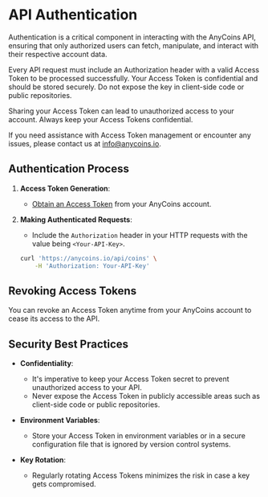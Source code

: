 # API Authentication

Authentication is a critical component in interacting with the AnyCoins API, ensuring that only authorized users can fetch, manipulate, and interact with their respective account data.

Every API request must include an Authorization header with a valid Access Token to be processed successfully. Your Access Token is confidential and should be stored securely. Do not expose the key in client-side code or public repositories.

<div class="warning">
Sharing your Access Token can lead to unauthorized access to your account. Always keep your Access Tokens confidential.
</div>

If you need assistance with Access Token management or encounter any issues, please contact us at [info@anycoins.io](mailto:info@anycoins.io).

## Authentication Process

1. **Access Token Generation**:

   - [Obtain an Access Token](./obtaining-credentials.md) from your AnyCoins account.

2. **Making Authenticated Requests**:

   - Include the `Authorization` header in your HTTP requests with the value being `<Your-API-Key>`.

   ```bash
   curl 'https://anycoins.io/api/coins' \
       -H 'Authorization: Your-API-Key'
   ```

## Revoking Access Tokens

You can revoke an Access Token anytime from your AnyCoins account to cease its access to the API.

## Security Best Practices

- **Confidentiality**:

  - It's imperative to keep your Access Token secret to prevent unauthorized access to your API.
  - Never expose the Access Token in publicly accessible areas such as client-side code or public repositories.

- **Environment Variables**:

  - Store your Access Token in environment variables or in a secure configuration file that is ignored by version control systems.

- **Key Rotation**:
  - Regularly rotating Access Tokens minimizes the risk in case a key gets compromised.

